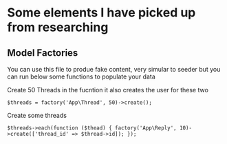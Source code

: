 # Some elements I have picked up from researching

## Model Factories 
You can use this file to produe fake content, very simular to seeder but you can run below some functions to populate your data 

Create 50 Threads in the fucntion it also creates the user for these two
```
$threads = factory('App\Thread', 50)->create();
```
Create some threads 
```
$threads->each(function ($thead) { factory('App\Reply', 10)->create(['thread_id' => $thread->id]); });
```